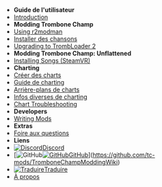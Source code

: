 - **Guide de l'utilisateur**
- [Introduction](./)
- **Modding Trombone Champ**
- [Using r2modman](installing-r2modman)
- [Installer des chansons](installing-songs)
- [Upgrading to TrombLoader 2](migrating-to-v2)
- **Modding Trombone Champ: Unflattened**
- [Installing Songs (SteamVR)](installing-songs-steamvr)
- **Charting**
- [Créer des charts](creating-charts)
- [Guide de charting](charting-guidelines)
- [Arrière-plans de charts](chart-backgrounds)
- [Infos diverses de charting](misc-charting-info)
- [Chart Troubleshooting](chart-troubleshooting)
- **Developers**
- [Writing Mods](writing-mods)
- **Extras**
- [Foire aux questions](faq)
- **Liens**
- [![Discord](https://icongr.am/simple/discord.svg?colored&size=16)Discord](https://discord.gg/KVzKRsbetJ)
- [![GitHub](https://icongr.am/simple/github.svg?color=808080&size=16)[![GitHub](https://icongr.am/simple/github.svg?color=808080&size=16)GitHub](https://github.com/tc-mods/TromboneChampModdingWiki)](https://github.com/tc-mods/TromboneChampModdingWiki)
- [![Traduire](https://icongr.am/material/translate.svg?color=808080&size=16)Traduire](https://crowdin.com/project/trombone-champ-modding-wiki)
- [À propos](about)
